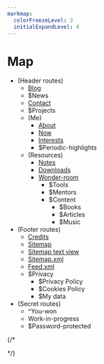 ```yaml
---
markmap:
  colorFreezeLevel: 3
  initialExpandLevel: 4
---
```


# Map
- (Header routes) 
  - [Blog](/blog)
  - $News
  - [Contact](/contact)
  - $Projects
  - (Me)
    - [About](/about)
    - [Now](/now)
    - [Interests](/interests)
    - $Periodic-highlights
  - (Resources)
    - [Notes](/process.env.NOTES_WEBSITE_URL)
    - [Downloads](/downloads)
    - [Wonder-room](/Wonder-room)
      - $Tools
      - $Mentors
      - $Content
        - $Books
        - $Articles
        - $Music
- (Footer routes)
  - [Credits](/credits)
  - [Sitemap](/sitemap)
  - [Sitemap text view](/sitemap/text-view)
  - [Sitemap.xml](/sitemap.xml)
  - [Feed.xml](/feed.xml)
  - $Privacy
    - $Privacy Policy
    - $Cookies Policy
    - $My data
- (Secret routes)
  - ^You-won
  - Work-in-progress
  - $Password-protected

{/*  
  <!-- use markmap to see this better -->
  <!-- Legend: 
    ^ to complete (even though most pages need a design upgrade anyway xO)
    $ to create
  -->
*/}